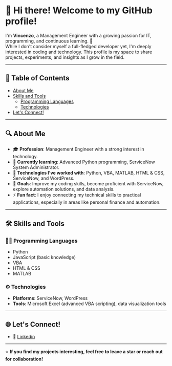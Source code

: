 # 👋 Hi there! Welcome to my GitHub profile!

I'm **Vincenzo**, a Management Engineer with a growing passion for IT, programming, and continuous learning. 🚀  
While I don't consider myself a full-fledged developer yet, I'm deeply interested in coding and technology.
This profile is my space to share projects, experiments, and insights as I grow in the field.

---

## 📑 Table of Contents
- [About Me](#-about-me)
- [Skills and Tools](#️-skills-and-tools)
    - [Programming Languages](#-programming-languages)
    - [Technologies](#️-technologies)
- [Let's Connect!](#-lets-connect)

---

## 🔍 About Me
- 🎓 **Profession**: Management Engineer with a strong interest in technology.  
- 🌱 **Currently learning**: Advanced Python programming, ServiceNow System Administrator.  
- 💼 **Technologies I’ve worked with**: Python, VBA, MATLAB, HTML & CSS, ServiceNow, and WordPress.  
- 🎯 **Goals**: Improve my coding skills, become proficient with ServiceNow, explore automation solutions, and data analysis.    
- ⚡ **Fun fact**: I enjoy connecting my technical skills to practical applications, especially in areas like personal finance and automation.

---

## 🛠️ Skills and Tools
### 👨‍💻 Programming Languages
- Python  
- JavaScript (basic knowledge)  
- VBA  
- HTML & CSS  
- MATLAB  

### ⚙️ Technologies
- **Platforms**: ServiceNow, WordPress  
- **Tools**: Microsoft Excel (advanced VBA scripting), data visualization tools  

---

## 🌐 Let's Connect!
- 💼 [Linkedin](https://www.linkedin.com/in/vindgrizzly/) 

---

⭐ **If you find my projects interesting, feel free to leave a star or reach out for collaboration!**
